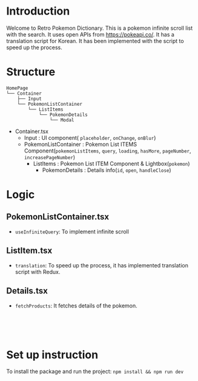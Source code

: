 # Introduction

Welcome to Retro Pokemon Dictionary. This is a pokemon infinite scroll list with the search.
It uses open APIs from https://pokeapi.co/. It has a translation script for Korean. It has been implemented with the script to speed up the process.

# Structure

```
HomePage
└── Container
    ├── Input
    └── PokemonListContainer
        └── ListItems
            └── PokemonDetails
                └── Modal
```

- Container.tsx
  - Input : UI component( `placeholder`, `onChange`, `onBlur`)
  - PokemonListContainer : Pokemon List ITEMS Component(`pokemonListItems`, `query`, `loading`, `hasMore`, `pageNumber`, `increasePageNumber`)
    - ListItems : Pokemon List ITEM Component & Lightbox(`pokemon`)
      - PokemonDetails : Details info(`id`, `open`, `handleClose`)

# Logic

## PokemonListContainer.tsx

- `useInfiniteQuery`: To implement infinite scroll

## ListItem.tsx

- `translation`: To speed up the process, it has implemented translation script with Redux.

## Details.tsx

- `fetchProducts`: It fetches details of the pokemon.

  <br>
  <br>
  <br>

# Set up instruction

To install the package and run the project: `npm install && npm run dev` <br>
